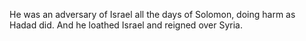 He was an adversary of Israel all the days of Solomon, doing harm as Hadad did. And he loathed Israel and reigned over Syria.

